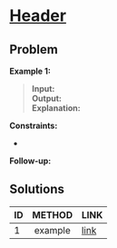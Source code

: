 # [Header]()

## Problem
<!-- Explanation of problem. -->

**Example 1:**
<!-- An example of problem. -->

>**Input:**  </br> <!-- Input example. -->
**Output:**  </br> <!-- Output example. -->
**Explanation:** <!-- Basic explanation of example. -->

**Constraints:**
<!-- Constraints of problem. -->
-  

**Follow-up:**  
<!-- Do more! -->

## Solutions
<!-- Solutions of problem and their links. -->

| ID  | METHOD  | LINK     |
| :-- | :-----: | :------- |
| 1   | example | [link]() |
